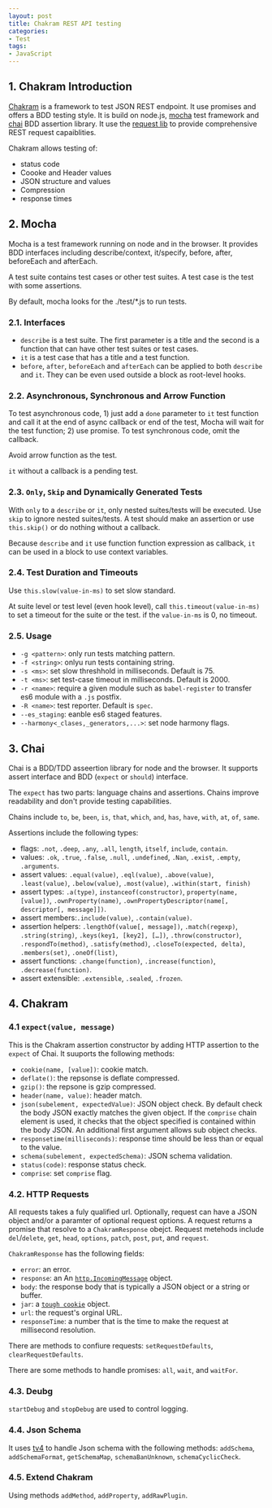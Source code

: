 ```yaml
---
layout: post
title: Chakram REST API testing
categories:
- Test
tags:
- JavaScript
---
```


## 1. Chakram Introduction
[Chakram](http://dareid.github.io/chakram/) is a framework to test JSON REST endpoint. It use promises and offers a BDD testing style. It is build on node.js, [mocha](http://mochajs.org/) test framework and [chai](http://chaijs.com/) BDD assertion library. It use the [request lib](https://github.com/request/request) to provide comprehensive REST request capaiblities. 

Chakram allows testing of:
* status code 
* Coooke and Header values
* JSON structure and values
* Compression
* response times

## 2. Mocha 
Mocha is a test framework running on node and in the browser. It provides BDD interfaces including describe/context, it/specify, before, after, beforeEach and afterEach. 

A test suite contains test cases or other test suites. A test case is the test with some assertions. 
 
By default, mocha looks for the ./test/*.js to run tests.  

### 2.1. Interfaces
* `describe` is a test suite. The first parameter is a title and the second is a function that can have other test suites or test cases.  
* `it` is a test case that has a title and a test function. 
* `before`, `after`, `beforeEach` and `afterEach` can be applied to both `describe` and `it`. They can be even used outside a block as root-level hooks.   

### 2.2. Asynchronous, Synchronous and Arrow Function
To test asynchronous code, 1) just add a `done` parameter to `it` test function and call it at the end of async callback or end of the test, Mocha will wait for the test function; 2) use promise.   To test synchronous code, omit the callback. 

Avoid arrow function as the test.  

`it` without a callback is a pending test. 

### 2.3. `Only`, `Skip` and Dynamically Generated Tests
With `only` to a `describe` or `it`, only nested suites/tests will be executed. Use `skip` to ignore nested suites/tests. A test should make an assertion or use `this.skip()` or do nothing without a callback.

Because `describe` and `it` use function function expression as callback, `it` can be used in a block to use context variables. 

### 2.4. Test Duration and Timeouts
Use `this.slow(value-in-ms)` to set slow standard. 

At suite level or test level (even hook level), call `this.timeout(value-in-ms)` to set a timeout for the suite or the test. if the `value-in-ms` is 0, no timeout.  

### 2.5. Usage
* `-g <pattern>`: only run tests matching pattern.
* `-f <string>`: onlyu run tests containing string. 
* `-s <ms>`: set slow threshhold in milliseconds. Default is 75.
* `-t <ms>`: set test-case timeout in milliseconds. Default is 2000.
* `-r <name>`: require a given module such as `babel-register` to transfer es6 module with a `.js` postfix. 
* `-R <name>`: test reporter. Default is `spec`. 
* `--es_staging`: eanble es6 staged features. 
* `--harmony<_clases,_generators,...>`: set node harmony flags.  

## 3. Chai 
Chai is a BDD/TDD asseertion library for node and the browser. It supports assert interface and BDD (`expect` or `should`) interface.

The `expect` has two parts: language chains and assertions. Chains improve readability and don't provide testing capabilities. 

Chains include `to`, `be`, `been`, `is`, `that`, `which`, `and`, `has`, `have`, `with`, `at`, `of`, `same`. 

Assertions include the following types:
* flags: `.not`, `.deep`, `.any`, `.all`, `length`, `itself`, `include`, `contain`.
* values: `.ok`, `.true`, `.false`, `.null`, `.undefined`, `.Nan`, `.exist`, `.empty`, `.arguments`. 
* assert values:  `.equal(value)`, `.eql(value)`, `.above(value)`, `.least(value)`, `.below(value)`, `.most(value)`, `.within(start, finish)`
* assert types: `.a(type)`, `instanceof(constructor)`, `property(name, [value])`, `.ownProperty(name)`, `.ownPropertyDescriptor(name[, descriptor[, message]])`.
* assert members:`.include(value)`, `.contain(value)`.
* assertion helpers: `.lengthOf(value[, message])`, `.match(regexp)`, `.string(string)`, `.keys(key1, [key2], […])`, `.throw(constructor)`, `.respondTo(method)`, `.satisfy(method)`, `.closeTo(expected, delta)`, `.members(set)`, `.oneOf(list)`, 
* assert functions: `.change(function)`, `.increase(function)`, `.decrease(function)`. 
* assert extensible: `.extensible`, `.sealed`, `.frozen`. 

## 4. Chakram
### 4.1 `expect(value, message)`
This is the Chakram assertion constructor by adding HTTP assertion to the `expect` of Chai. It suuports the following methods: 
* `cookie(name, [value])`: cookie match. 
* `deflate()`: the repsonse is deflate compressed. 
* `gzip()`: the repsone is gzip compressed. 
* `header(name, value)`: header match.
* `json(subelement, expectedValue)`: JSON object check. By default check the body JSON exactly matches the given object. If the `comprise` chain element is used, it checks that the object specified is contained within the body JSON. An additional first argument allows sub object checks.
* `responsetime(milliseconds)`: response time should be less than or equal to the value. 
* `schema(subelement, expectedSchema)`: JSON schema validation. 
* `status(code)`: response status check. 
* `comprise`: set `comprise` flag. 

### 4.2. HTTP Requests
All requests takes a fuly qualified url. Optionally, request can have a JSON object and/or a paramter of optional request options. A request returns a promise that resolve to a `ChakramResponse` obejct. Request metehods include `del`/`delete`, `get`, `head`, `options`, `patch`, `post`, `put`, and `request`.    

`ChakramResponse` has the following fields:
* `error`: an error.
* `response`: an An [`http.IncomingMessage`](https://nodejs.org/api/http.html#http_class_http_incomingmessage) object. 
* `body`: the response body that is typically a JSON object or a string or buffer. 
* `jar`: a [`tough cookie`](https://github.com/salesforce/tough-cookie) object. 
* `url`: the request's orginal URL. 
* `responseTime`: a number that is the time to make the request at millisecond resolution. 

There are methods to confiure requests: `setRequestDefaults`, `clearRequestDefaults`. 

There are some methods to handle promises: `all`, `wait`, and `waitFor`. 

### 4.3. Deubg
`startDebug` and `stopDebug` are used to control logging. 

### 4.4. Json Schema
It uses [tv4](https://github.com/geraintluff/tv4) to handle Json schema with the following methods: `addSchema`, `addSchemaFormat`, `getSchemaMap`, `schemaBanUnknown`, `schemaCyclicCheck`. 

### 4.5. Extend Chakram
Using methods `addMethod`, `addProperty`, `addRawPlugin`. 



